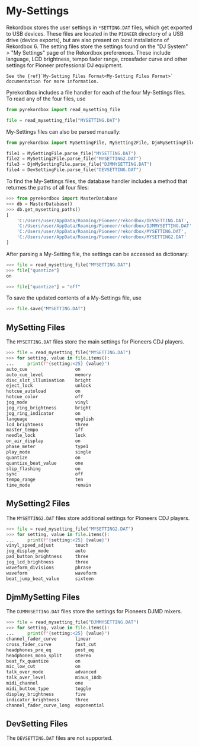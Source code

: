 # My-Settings


Rekordbox stores the user settings in ``*SETTING.DAT`` files, which get exported
to USB devices. These files are located in the ``PIONEER`` directory of a USB drive
(device exports), but are also present on local installations of Rekordbox 6.
The setting files store the settings found on the "DJ System" > "My Settings" page
of the Rekordbox preferences. These include language, LCD brightness,
tempo fader range, crossfader curve and other settings for Pioneer professional
DJ equipment.

```{seealso}
See the {ref}`My-Setting Files Format<My-Setting Files Format>` documentation for more information.
```

Pyrekordbox includes a file handler for each of the four My-Settings files.
To read any of the four files, use
````python
from pyrekordbox import read_mysetting_file

file = read_mysetting_file("MYSETTING.DAT")
````

My-Settings files can also be parsed manually:
````python
from pyrekordbox import MySettingFile, MySetting2File, DjmMySettingFile, DevSettingFile

file1 = MySettingFile.parse_file("MYSETTING.DAT")
file2 = MySetting2File.parse_file("MYSETTING2.DAT")
file3 = DjmMySettingFile.parse_file("DJMMYSETTING.DAT")
file4 = DevSettingFile.parse_file("DEVSETTING.DAT")
````

To find the My-Settings files, the database handler includes a method that returnes the
paths of all four files:
````python
>>> from pyrekordbox import MasterDatabase
>>> db = MasterDatabase()
>>> db.get_mysetting_paths()
[
    'C:/Users/user/AppData/Roaming/Pioneer/rekordbox/DEVSETTING.DAT',
    'C:/Users/user/AppData/Roaming/Pioneer/rekordbox/DJMMYSETTING.DAT',
    'C:/Users/user/AppData/Roaming/Pioneer/rekordbox/MYSETTING.DAT',
    'C:/Users/user/AppData/Roaming/Pioneer/rekordbox/MYSETTING2.DAT'
]
````


After parsing a My-Setting file, the settings can be accessed as dictionary:
````python
>>> file = read_mysetting_file("MYSETTING.DAT")
>>> file["quantize"]
on

>>> file["quantize"] = "off"
````

To save the updated contents of a My-Settings file, use
````python
>>> file.save("MYSETTING.DAT")
````

## MySetting Files

The ``MYSETTING.DAT`` files store the main settings for Pioneers CDJ players.

````python
>>> file = read_mysetting_file("MYSETTING.DAT")
>>> for setting, value in file.items():
...     print(f"{setting:<25} {value}")
auto_cue                  on
auto_cue_level            memory
disc_slot_illumination    bright
eject_lock                unlock
hotcue_autoload           on
hotcue_color              off
jog_mode                  vinyl
jog_ring_brightness       bright
jog_ring_indicator        on
language                  english
lcd_brightness            three
master_tempo              off
needle_lock               lock
on_air_display            on
phase_meter               type1
play_mode                 single
quantize                  on
quantize_beat_value       one
slip_flashing             on
sync                      off
tempo_range               ten
time_mode                 remain
````


## MySetting2 Files

The ``MYSETTING2.DAT`` files store additional settings for Pioneers CDJ players.

````python
>>> file = read_mysetting_file("MYSETTING2.DAT")
>>> for setting, value in file.items():
...     print(f"{setting:<25} {value}")
vinyl_speed_adjust        touch
jog_display_mode          auto
pad_button_brightness     three
jog_lcd_brightness        three
waveform_divisions        phrase
waveform                  waveform
beat_jump_beat_value      sixteen
````


## DjmMySetting Files

The ``DJMMYSETTING.DAT`` files store the settings for Pioneers DJMD mixers.

````python
>>> file = read_mysetting_file("DJMMYSETTING.DAT")
>>> for setting, value in file.items():
...     print(f"{setting:<25} {value}")
channel_fader_curve       linear
cross_fader_curve         fast_cut
headphones_pre_eq         post_eq
headphones_mono_split     stereo
beat_fx_quantize          on
mic_low_cut               on
talk_over_mode            advanced
talk_over_level           minus_18db
midi_channel              one
midi_button_type          toggle
display_brightness        five
indicator_brightness      three
channel_fader_curve_long  exponential
````


## DevSetting Files

The ``DEVSETTING.DAT`` files are not supported.
